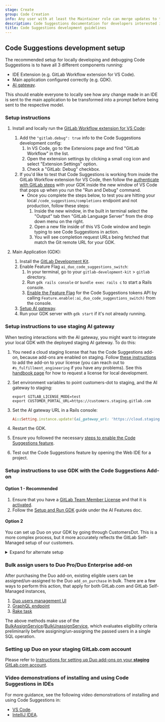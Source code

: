 ```yaml
---
stage: Create
group: Code Creation
info: Any user with at least the Maintainer role can merge updates to this content. For details, see https://docs.gitlab.com/ee/development/development_processes.html#development-guidelines-review.
description: Code Suggestions documentation for developers interested in contributing features or bugfixes.
title: Code Suggestions development guidelines
---
```


## Code Suggestions development setup

The recommended setup for locally developing and debugging Code Suggestions is to have all 3 different components running:

- IDE Extension (e.g. GitLab Workflow extension for VS Code).
- Main application configured correctly (e.g. GDK).
- [AI gateway](https://gitlab.com/gitlab-org/modelops/applied-ml/code-suggestions/ai-assist).

This should enable everyone to locally see how any change made in an IDE is sent to the main application to be transformed into a prompt before being sent to the respective model.

### Setup instructions

1. Install and locally run the [GitLab Workflow extension for VS Code](https://gitlab.com/gitlab-org/gitlab-vscode-extension/-/blob/main/CONTRIBUTING.md#configuring-development-environment):
   1. Add the `"gitlab.debug": true` info to the Code Suggestions development config:
      1. In VS Code, go to the Extensions page and find "GitLab Workflow" in the list.
      1. Open the extension settings by clicking a small cog icon and select "Extension Settings" option.
      1. Check a "GitLab: Debug" checkbox.
   1. If you'd like to test that Code Suggestions is working from inside the GitLab Workflow extension for VS Code, then follow the [authenticate with GitLab steps](../../editor_extensions/visual_studio_code/setup.md#authenticate-with-gitlab) with your GDK inside the new window of VS Code that pops up when you run the "Run and Debug" command.
      - Once you complete the steps below, to test you are hitting your local `/code_suggestions/completions` endpoint and not production, follow these steps:
        1. Inside the new window, in the built in terminal select the "Output" tab then "GitLab Language Server" from the drop down menu on the right.
        1. Open a new file inside of this VS Code window and begin typing to see Code Suggestions in action.
        1. You will see completion request URLs being fetched that match the Git remote URL for your GDK.

1. Main Application (GDK):
   1. Install the [GitLab Development Kit](https://gitlab.com/gitlab-org/gitlab-development-kit/-/blob/main/doc/index.md#one-line-installation).
   1. Enable Feature Flag `ai_duo_code_suggestions_switch`:
      1. In your terminal, go to your `gitlab-development-kit` > `gitlab` directory.
      1. Run `gdk rails console` or `bundle exec rails c` to start a Rails console.
      1. [Enable the Feature Flag](../../administration/feature_flags.md#enable-or-disable-the-feature) for the Code Suggestions tokens API by calling `Feature.enable(:ai_duo_code_suggestions_switch)` from the console.
   1. [Setup AI gateway](_index.md#required-install-ai-gateway).
   1. Run your GDK server with `gdk start` if it's not already running.

### Setup instructions to use staging AI gateway

When testing interactions with the AI gateway, you might want to integrate your local GDK
with the deployed staging AI gateway. To do this:

1. You need a cloud staging license that has the Code Suggestions add-on,
   because add-ons are enabled on staging. Follow [these instructions](#setup-instructions-to-use-gdk-with-the-code-suggestions-add-on) to add the add-on to your license (you can reach out to `#s_fulfillment_engineering` if you have any problems). See this [handbook page](https://handbook.gitlab.com/handbook/developer-onboarding/#working-on-gitlab-ee-developer-licenses) for how to request a license for local development.
1. Set environment variables to point customers-dot to staging, and the AI gateway to staging:

   ```shell
   export GITLAB_LICENSE_MODE=test
   export CUSTOMER_PORTAL_URL=https://customers.staging.gitlab.com
   ```

1. Set the AI gateway URL in a Rails console:

   ```ruby
   Ai::Setting.instance.update!(ai_gateway_url: 'https://cloud.staging.gitlab.com/ai')
   ```

1. Restart the GDK.
1. Ensure you followed the necessary [steps to enable the Code Suggestions feature](../../user/project/repository/code_suggestions/_index.md).
1. Test out the Code Suggestions feature by opening the Web IDE for a project.

### Setup instructions to use GDK with the Code Suggestions Add-on

#### Option 1 - Recommended

1. Ensure that you have a [GitLab Team Member License](https://handbook.gitlab.com/handbook/engineering/developer-onboarding/#working-on-gitlab-ee-developer-licenses) and that it is [activated](../../administration/license_file.md).
1. Follow the [Setup and Run GDK](_index.md#set-up-and-run-gdk) guide under the AI Features doc.

#### Option 2

You can set up Duo on your GDK by going through CustomersDot. This is a more complex process, but it more accurately reflects the GitLab Self-Managed setup of our customers.

<details>
<summary>Expand for alternate setup</summary>

1. Add a **Self-Managed Ultimate** subscription with a [Duo Pro subscription add-on](../../subscriptions/subscription-add-ons.md) to your GDK instance.

   1. Sign in to the [staging Customers Portal](https://customers.staging.gitlab.com) by selecting the **Continue with GitLab.com account** button.
      If you do not have an existing account, you are prompted to create one.
   1. If you do not have an existing cloud activation code, visit the **Self-Managed Ultimate Subscription** page using the [buy subscription flow link](https://gitlab.com/gitlab-org/customers-gitlab-com/-/blob/8aa922840091ad5c5d96ada43d0065a1b6198841/doc/flows/buy_subscription.md).
   1. Purchase the subscription using [a test credit card](https://gitlab.com/gitlab-org/customers-gitlab-com/#testing-credit-card-information).
   1. Once you have a subscription, on the subscription card, select the ellipse menu **...** > **Buy Duo Pro add-on**.
   1. Use the previously saved credit card information, and the same number of seats as in the subscription.

   After this step is complete, you will have an activation code for an _Self-Managed Ultimate subscription with a Duo Pro add-on_.

1. Follow the [activation instructions](https://gitlab.com/gitlab-org/customers-gitlab-com/-/blob/main/doc/license/cloud_license.md?ref_type=heads#testing-activation):

   1. Set environment variables.

      ```shell
      export GITLAB_LICENSE_MODE=test
      export CUSTOMER_PORTAL_URL=https://customers.staging.gitlab.com
      export GITLAB_SIMULATE_SAAS=0
      ```

      On a non-GDK instance, you can set the variables using `gitlab_rails['env']` in the `gitlab.rb` file:

      ```shell
      gitlab_rails['env'] = {
        'GITLAB_LICENSE_MODE' => 'test',
        'CUSTOMER_PORTAL_URL' => 'https://customers.staging.gitlab.com'
      }
      ```

   1. Set the AI gateway URL in a Rails console:

      ```ruby
       Ai::Setting.instance.update!(ai_gateway_url: 'https://cloud.staging.gitlab.com/ai')
      ```

   1. Restart your GDK.
   1. Go to `/admin/subscription`.
   1. Optional. Remove any active license.
   1. Add the new activation code.

1. Inside your GDK, navigate to **Admin area** > **GitLab Duo Pro**, go to `/admin/code_suggestions`
1. Filter users to find `root` and click the toggle to assign a GitLab Duo Pro add-on seat to the root user.

</details>

### Bulk assign users to Duo Pro/Duo Enterprise add-on

After purchasing the Duo add-on, existing eligible users can be assigned/un-assigned to the Duo `add_on_purchase` in bulk. There are a few ways to perform this action, that apply for both GitLab.com and GitLab Self-Managed instances,

1. [Duo users management UI](../../subscriptions/subscription-add-ons.md#assign-gitlab-duo-seats)
1. [GraphQL endpoint](../../api/graphql/assign_gitlab_duo_seats.md)
1. [Rake task](../../administration/raketasks/user_management.md#bulk-assign-users-to-gitlab-duo)

The above methods make use of the [BulkAssignService](https://gitlab.com/gitlab-org/gitlab/-/blob/master/ee/app/services/gitlab_subscriptions/duo/bulk_assign_service.rb)/[BulkUnassignService](https://gitlab.com/gitlab-org/gitlab/-/blob/master/ee/app/services/gitlab_subscriptions/duo/bulk_unassign_service.rb), which evaluates eligibility criteria preliminarily before assigning/un-assigning the passed users in a single SQL operation.

### Setting up Duo on your **staging** GitLab.com account

Please refer to [Instructions for setting up Duo add-ons on your **staging** GitLab.com account](staging_accounts.md).

### Video demonstrations of installing and using Code Suggestions in IDEs

<i class="fa fa-youtube-play youtube" aria-hidden="true"></i>
For more guidance, see the following video demonstrations of installing
and using Code Suggestions in:

- [VS Code](https://www.youtube.com/watch?v=bJ7g9IEa48I).
  <!-- Video published on 2024-09-03 -->
- [IntelliJ IDEA](https://www.youtube.com/watch?v=WE9agcnGT6A).
  <!-- Video published on 2024-09-03 -->
